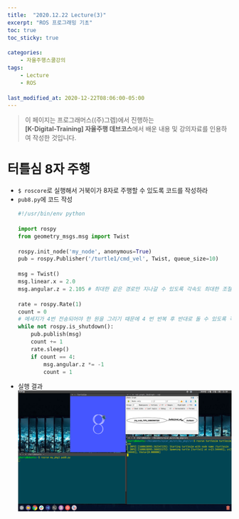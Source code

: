 ```yaml
---
title:  "2020.12.22 Lecture(3)"
excerpt: "ROS 프로그래밍 기초"
toc: true
toc_sticky: true

categories:
    - 자율주행스쿨강의
tags:
    - Lecture
    - ROS

last_modified_at: 2020-12-22T08:06:00-05:00
---
```


>이 페이지는 프로그래머스((주)그렙)에서 진행하는\
**[K-Digital-Training] 자율주행 데브코스**에서 배운 내용 및 강의자료를 인용하여 작성한 것입니다.

# 터틀심 8자 주행
* `$ roscore`로 실행해서 거북이가 8자로 주행할 수 있도록 코드를 작성하라
* `pub8.py`에 코드 작성
    ```python
    #!/usr/bin/env python

    import rospy
    from geometry_msgs.msg import Twist

    rospy.init_node('my_node', anonymous=True)
    pub = rospy.Publisher('/turtle1/cmd_vel', Twist, queue_size=10)

    msg = Twist()
    msg.linear.x = 2.0
    msg.angular.z = 2.105 # 최대한 같은 경로만 지나갈 수 있도록 각속도 최대한 조절함

    rate = rospy.Rate(1)
    count = 0
    # 메세지가 4번 전송되어야 한 원을 그리기 때문에 4 번 반복 후 반대로 돌 수 있도록 각속도에 -1 곱해줌
    while not rospy.is_shutdown():
        pub.publish(msg)
        count += 1
        rate.sleep()
        if count == 4:
            msg.angular.z *= -1
            count = 1
    ```
* 실행 결과
  ![8자 주행](/assets/images/lecture/week04_imgs/02/screenshot-04.png)

